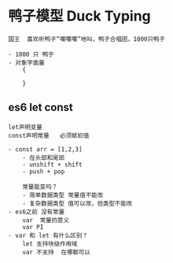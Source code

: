 # 鸭子模型  Duck Typing

    国王  喜欢听鸭子“噶噶噶”地叫，鸭子合唱团，1000只鸭子

    - 1000 只 鸭子
    - 对象字面量
        {

        }

## es6 let const
    let声明变量
    const声明常量   必须赋初值

    - const arr = [1,2,3]
        - 在头部和尾部  
        - unshift + shift
        - push + pop

        常量能变吗？
        - 简单数据类型 常量值不能改
        - 复杂数据类型 值可以改，但类型不能改
    - es6之前 没有常量
        var  常量的意义
        var PI
    - var 和 let 有什么区别？
        let 支持块级作用域
        var 不支持  在哪都可以